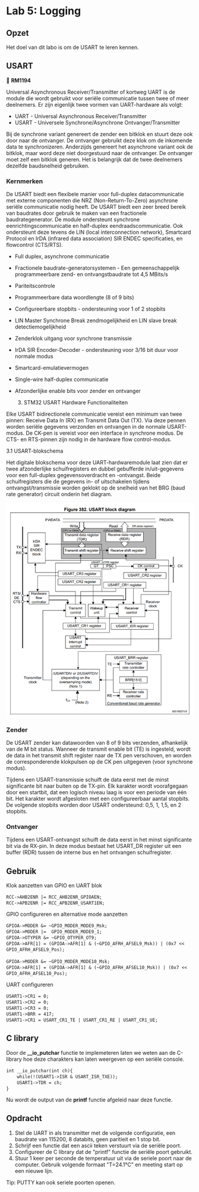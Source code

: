 # Lab 5: Logging

## Opzet

Het doel van dit labo is om de USART te leren kennen.

## USART

📌 **RM1194**

Universal Asynchronous Receiver/Transmitter of kortweg UART is de module die wordt gebruikt voor seriële communicatie tussen twee of meer deelnemers. Er zijn eigenlijk twee vormen van UART-hardware als volgt:

* UART - Universal Asynchronous Receiver/Transmitter
* USART - Universele Synchrone/Asynchrone Ontvanger/Transmitter

Bij de synchrone variant genereert de zender een bitklok en stuurt deze ook door naar de ontvanger. De ontvanger gebruikt deze klok om de inkomende data te synchronizeren. Anderzijds genereert het asynchrone variant ook de bitklok, maar word deze niet doorgestuurd naar de ontvanger. De ontvanger moet zelf een bitklok generen. Het is belangrijk dat de twee deelnemers dezelfde baudsnelheid gebruiken.
### Kernmerken

De USART biedt een flexibele manier voor full-duplex datacommunicatie met externe componenten die NRZ (Non-Return-To-Zero) asynchrone seriële communicatie nodig heeft. De USART biedt een zeer breed bereik van baudrates door gebruik te maken van een fractionele baudrategenerator.
De module ondersteunt synchrone eenrichtingscommunicatie en half-duplex eendraadscommunicatie. Ook ondersteunt deze tevens de LIN (local interconnection network), Smartcard Protocol en IrDA (infrared data association) SIR ENDEC specificaties, en flowcontrol (CTS/RTS).


* Full duplex, asynchrone communicatie
* Fractionele baudrate-generatorsystemen - Een gemeenschappelijk programmeerbare zend- en ontvangstbaudrate tot 4,5 MBits/s
* Pariteitscontrole
* Programmeerbare data woordlengte (8 of 9 bits)
* Configureerbare stopbits - ondersteuning voor 1 of 2 stopbits
* LIN Master Synchrone Break zendmogelijkheid en LIN slave break detectiemogelijkheid
* Zenderklok uitgang voor synchrone transmissie
* IrDA SIR Encoder-Decoder - ondersteuning voor 3/16 bit duur voor normale modus
* Smartcard-emulatievermogen
* Single-wire half-duplex communicatie
* Afzonderlijke enable bits voor zender en ontvanger

  3. STM32 USART Hardware Functionaliteiten   
 
Elke USART bidirectionele communicatie vereist een minimum van twee pinnen: Receive Data In (RX) en Transmit Data Out (TX). Via deze pennen worden seriële gegevens verzonden en ontvangen in de normale USART-modus. De CK-pen is vereist voor een interface in synchrone modus. De CTS- en RTS-pinnen zijn nodig in de hardware flow control-modus.

3.1 USART-blokschema

Het digitale blokschema voor deze UART-hardwaremodule laat zien dat er twee afzonderlijke schuifregisters en dubbel gebufferde in/uit-gegevens voor een full-duplex gegevensoverdracht en -ontvangst. Beide schuifregisters die de gegevens in- of uitschakelen tijdens ontvangst/transmissie worden geklokt op de snelheid van het BRG (baud rate generator) circuit onderin het diagram. 

![ADC blokdiagramma](img/block.PNG)

### Zender

De USART zender kan datawoorden van 8 of 9 bits verzenden, afhankelijk van de M bit status. Wanneer de transmit enable bit (TE) is ingesteld, wordt de data in het transmit shift register naar de TX pen verschoven, en worden de corresponderende klokpulsen op de CK pen uitgegeven (voor synchrone modus).

Tijdens een USART-transmissie schuift de data eerst met de minst significante bit naar buiten op de TX-pin. Elk karakter wordt voorafgegaan door een startbit, dat een logisch niveau laag is voor een periode van één bit. Het karakter wordt afgesloten met een configureerbaar aantal stopbits. De volgende stopbits worden door USART ondersteund: 0,5, 1, 1,5, en 2 stopbits.


### Ontvanger

Tijdens een USART-ontvangst schuift de data eerst in het minst significante bit via de RX-pin. In deze modus bestaat het USART_DR register uit een buffer (RDR) tussen de interne bus en het ontvangen schuifregister.

## Gebruik

Klok aanzetten van GPIO en UART blok

	RCC->AHB2ENR |= RCC_AHB2ENR_GPIOAEN;
	RCC->APB2ENR |= RCC_APB2ENR_USART1EN;

GPIO configureren en alternative mode aanzetten

	GPIOA->MODER &= ~GPIO_MODER_MODE9_Msk;
	GPIOA->MODER |=  GPIO_MODER_MODE9_1;
	GPIOA->OTYPER &= ~GPIO_OTYPER_OT9;
	GPIOA->AFR[1] = (GPIOA->AFR[1] & (~GPIO_AFRH_AFSEL9_Msk)) | (0x7 << GPIO_AFRH_AFSEL9_Pos);

	GPIOA->MODER &= ~GPIO_MODER_MODE10_Msk;
	GPIOA->AFR[1] = (GPIOA->AFR[1] & (~GPIO_AFRH_AFSEL10_Msk)) | (0x7 << GPIO_AFRH_AFSEL10_Pos);

UART configureren

	USART1->CR1 = 0;
	USART1->CR2 = 0;
	USART1->CR3 = 0;
	USART1->BRR = 417;
	USART1->CR1 = USART_CR1_TE | USART_CR1_RE | USART_CR1_UE;
    
## C library

Door de **__io_putchar** functie te implemeteren laten we weten aan de C-library hoe deze charakters kan laten weergeven op een seriële console.

    int __io_putchar(int ch){
        while(!(USART1->ISR & USART_ISR_TXE));
        USART1->TDR = ch;
    }

Nu wordt de output van de **printf** functie afgeleid naar deze functie.

## Opdracht

1. Stel de UART in als transmitter met de volgende configuratie, een baudrate van 115200, 8 databits, geen paritieit en 1 stop bit.
2. Schrijf een functie dat een ascii teken verstuurt via de seriële poort.
3. Configureer de C library dat de "printf" functie de seriële poort gebruikt.
3. Stuur 1 keer per seconde de temperatuur uit via de seriele poort naar de computer. Gebruik volgende formaat "T=24.1°C" en meeting start op een nieuwe lijn.

Tip: PUTTY kan ook seriele poorten openen.

